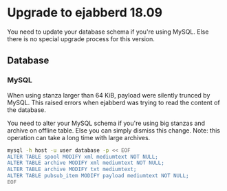 # Upgrade to ejabberd 18.09

You need to update your database schema if you're using MySQL. Else there is
no special upgrade process for this version.

## Database

### MySQL

When using stanza larger than 64 KiB, payload were silently trunced by MySQL.
This raised errors when ejabberd was trying to read the content of the database.

You need to alter your MySQL schema if you're using big stanzas and archive on
offline table. Else you can simply dismiss this change.
Note: this operation can take a long time with large archives.

``` bash
mysql -h host -u user database -p << EOF
ALTER TABLE spool MODIFY xml mediumtext NOT NULL;
ALTER TABLE archive MODIFY xml mediumtext NOT NULL;
ALTER TABLE archive MODIFY txt mediumtext;
ALTER TABLE pubsub_item MODIFY payload mediumtext NOT NULL;
EOF
```
